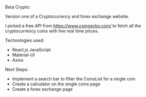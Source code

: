 Beta Crypto:


Version one of a Cryptocurrency and forex exchange website. 

I picked a free API from https://www.coingecko.com/ to fetch all the cryptocurrency coins with live real time prices.

Technologies used: 
- React.js
JavaScript
- Material-UI
- Axios 

Next Steps: 
- Implement a search bar to filter the CoinsList for a single coin
- Create a calculator on the single coins page
- Create a forex exchange page